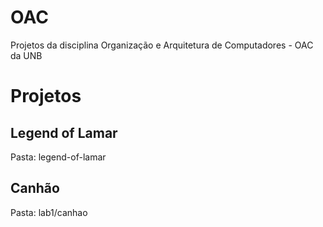 # OAC 

Projetos da disciplina Organização e Arquitetura de Computadores - OAC da UNB

# Projetos

## Legend of Lamar

Pasta: legend-of-lamar

## Canhão

Pasta: lab1/canhao